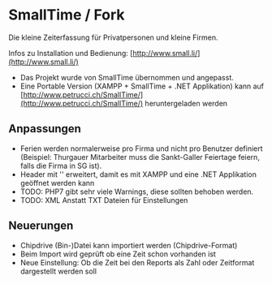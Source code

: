 # SmallTime / Fork

Die kleine Zeiterfassung für Privatpersonen und kleine Firmen.

Infos zu Installation und Bedienung: [http://www.small.li/](http://www.small.li/)

* Das Projekt wurde von SmallTime übernommen und angepasst.
* Eine Portable Version (XAMPP + SmallTime + .NET Applikation) kann auf [http://www.petrucci.ch/SmallTime/](http://www.petrucci.ch/SmallTime/) heruntergeladen werden

## Anpassungen 

- Ferien werden normalerweise pro Firma und nicht pro Benutzer definiert (Beispiel: Thurgauer Mitarbeiter muss die Sankt-Galler Feiertage feiern, falls die Firma in SG ist).
- Header mit '<meta http-equiv="X-UA-Compatible" content="IE=Edge">' erweitert, damit es mit XAMPP und eine .NET Applikation geöffnet werden kann
- TODO: PHP7 gibt sehr viele Warnings, diese sollten behoben werden.
- TODO: XML Anstatt TXT Dateien für Einstellungen

## Neuerungen

- Chipdrive (Bin-)Datei kann importiert werden (Chipdrive-Format)
- Beim Import wird geprüft ob eine Zeit schon vorhanden ist
- Neue Einstellung: Ob die Zeit bei den Reports als Zahl oder Zeitformat dargestellt werden soll



